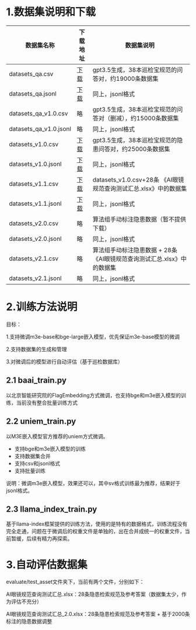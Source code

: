 # 1.数据集说明和下载

| 数据集名称             | 下载地址                                                                                                                                                                                  | 数据集说明                                                             |
| ---------------------- | ----------------------------------------------------------------------------------------------------------------------------------------------------------------------------------------- | ---------------------------------------------------------------------- |
| datasets_qa.csv        | [下载](http://pmbimcloud-ai.oss-cn-hangzhou.aliyuncs.com/nlp%2Fdatasets%2Fdatasets_qa.csv?OSSAccessKeyId=LTAI8PPrIEVEAQCK&Expires=1706554903&Signature=%2F7sdNwF7BLiG0eRRsRkJKnQ3DlQ%3D)     | gpt3.5生成，38本巡检宝规范的问答对，约19000条数据集                    |
| datasets_qa.jsonl      | [下载](http://pmbimcloud-ai.oss-cn-hangzhou.aliyuncs.com/nlp%2Fdatasets%2Fdatasets_qa.jsonl?OSSAccessKeyId=LTAI8PPrIEVEAQCK&Expires=1703314608&Signature=POCsZQdx3fqUJmIn3pYWS9daXCI%3D)     | 同上，jsonl格式                                                        |
| datasets_qa_v1.0.csv   | 略                                                                                                                                                                                        | gpt3.5生成，38本巡检宝规范的问答对（删减），约15000条数据集            |
| datasets_qa_v1.0.jsonl | 略                                                                                                                                                                                        | 同上，jsonl格式                                                        |
| datasets_v1.0.csv      | [下载](http://pmbimcloud-ai.oss-cn-hangzhou.aliyuncs.com/nlp%2Fdatasets%2Fdatasets_v1.0.csv?OSSAccessKeyId=LTAI8PPrIEVEAQCK&Expires=1703314705&Signature=vnH5rQ5rQDNPS5YR%2FVZUyN0r%2FTI%3D) | gpt3.5生成，38本巡检宝规范的隐患问答对，约25000条数据集                |
| datasets_v1.0.jsonl    | [下载](http://pmbimcloud-ai.oss-cn-hangzhou.aliyuncs.com/nlp%2Fdatasets%2Fdatasets_v1.0.jsonl?OSSAccessKeyId=LTAI8PPrIEVEAQCK&Expires=1703314726&Signature=pnOtCl6W8ldBswwAPhZd%2BcXzmZU%3D) | 同上，jsonl格式                                                        |
| datasets_v1.1.csv      | [下载](http://pmbimcloud-ai.oss-cn-hangzhou.aliyuncs.com/nlp%2Fdatasets%2Fdatasets_v1.1.csv?OSSAccessKeyId=LTAI8PPrIEVEAQCK&Expires=1706554794&Signature=R4fr3o0gC3aCBkLdd6OwmDUsPJg%3D)     | datasets_v1.0.csv+28条 《AI眼镜规范查询测试汇总.xlsx》中的数据集       |
| datasets_v1.1.jsonl    | [下载](http://pmbimcloud-ai.oss-cn-hangzhou.aliyuncs.com/nlp%2Fdatasets%2Fdatasets_v1.1.jsonl?OSSAccessKeyId=LTAI8PPrIEVEAQCK&Expires=1706554816&Signature=UlULotsHKw1Cr1XEyzwPWzmdciI%3D)   | 同上，jsonl格式                                                        |
| datasets_v2.0.csv      | 略                                                                                                                                                                                        | 算法组手动标注隐患数据（暂不提供下载）                                 |
| datasets_v2.0.jsonl    | 略                                                                                                                                                                                        | 同上，jsonl格式                                                        |
| datasets_v2.1.csv      | 略                                                                                                                                                                                        | 算法组手动标注隐患数据 + 28条《AI眼镜规范查询测试汇总.xlsx》中的数据集 |
| datasets_v2.1.jsonl    | 略                                                                                                                                                                                        | 同上，jsonl格式                                                        |

# 2.训练方法说明

目标：

1.支持微调m3e-base和bge-large嵌入模型，优先保证m3e-base模型的微调

2.支持数据集的生成和管理

3.对微调后的模型进行自动评估（基于巡检数据库）

## 2.1 baai_train.py

以北京智能研究院的FlagEmbedding方式微调，也支持bge和m3e嵌入模型的训练，当前没有整合批量训练方式

## 2.2 uniem_train.py

以M3E嵌入模型官方推荐的uniem方式微调。

* 支持bge和m3e嵌入模型的训练
* 支持数据集合并
* 支持csv和jsonl格式
* 支持批量训练

说明：微调m3e嵌入模型，效果还可以，其中sv格式训练最为推荐，结果好于jsonl格式。

## 2.3 llama_index_train.py

基于llama-index框架提供的训练方法，使用的是特有的数据格式，训练流程没有完全走通，问题在于微调后的权重文件是单独的，出在合并成统一的权重文件，当前暂缓，后续有精力再探索。

# 3.自动评估数据集

evaluate/test_asset文件夹下，当前有两个文件，分别如下：

AI眼镜规范查询测试汇总.xlsx：28条隐患检索规范及参考答案（数据集太少，作为评估不充分）

AI眼镜规范查询测试汇总_2.0.xlsx：28条隐患检索规范及参考答案 + 基于2000条标注的隐患数据调整
